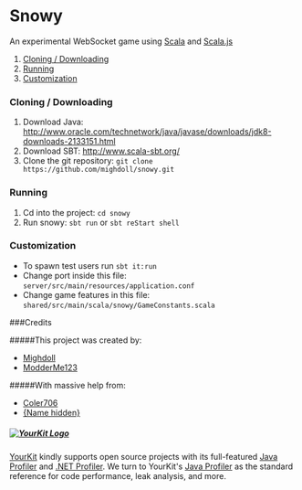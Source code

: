 # Snowy

An experimental WebSocket game using [Scala](http://scala-lang.org) and [Scala.js](http://scala-js.org)

1. [Cloning / Downloading](#cloning--downloading)
2. [Running](#running)
3. [Customization](#customization)

### Cloning / Downloading

1. Download Java: http://www.oracle.com/technetwork/java/javase/downloads/jdk8-downloads-2133151.html
2. Download SBT: http://www.scala-sbt.org/
3. Clone the git repository: `git clone https://github.com/mighdoll/snowy.git`

### Running

1. Cd into the project: `cd snowy`
2. Run snowy: `sbt run` or `sbt reStart shell`

### Customization

* To spawn test users run `sbt it:run`
* Change port inside this file: `server/src/main/resources/application.conf`
* Change game features in this file: `shared/src/main/scala/snowy/GameConstants.scala`

###Credits

#####This project was created by:

* [Mighdoll](https://github.com/mighdoll)
*  [ModderMe123](https://github.com/modderme123)

#####With massive help from:

* [Coler706](https://github.com/coler706)
* [{Name hidden}]()

 
##### [![YourKit Logo](https://www.yourkit.com/images/yklogo.png)](https://yourkit.com)
[YourKit](https://www.yourkit.com/) kindly supports open source projects with its full-featured [Java Profiler](https://www.yourkit.com/java/profiler/index.jsp) and [.NET Profiler](https://www.yourkit.com/.net/profiler/index.jsp). We turn to YourKit's [Java Profiler](https://www.yourkit.com/java/profiler/index.jsp) as the standard reference for code performance, leak analysis, and more. 
